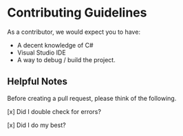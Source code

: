 # Contributing Guidelines

As a contributor, we would expect you to have:
- A decent knowledge of C#
- Visual Studio IDE
- A way to debug / build the project.


## Helpful Notes
Before creating a pull request, please think of the following.

[x] Did I double check for errors?

[x] Did I do my best?


